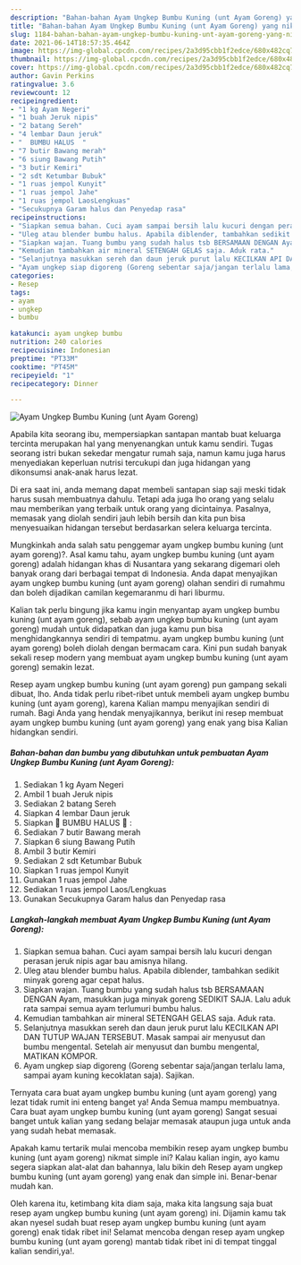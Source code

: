 ```yaml
---
description: "Bahan-bahan Ayam Ungkep Bumbu Kuning (unt Ayam Goreng) yang nikmat dan Mudah Dibuat"
title: "Bahan-bahan Ayam Ungkep Bumbu Kuning (unt Ayam Goreng) yang nikmat dan Mudah Dibuat"
slug: 1184-bahan-bahan-ayam-ungkep-bumbu-kuning-unt-ayam-goreng-yang-nikmat-dan-mudah-dibuat
date: 2021-06-14T18:57:35.464Z
image: https://img-global.cpcdn.com/recipes/2a3d95cbb1f2edce/680x482cq70/ayam-ungkep-bumbu-kuning-unt-ayam-goreng-foto-resep-utama.jpg
thumbnail: https://img-global.cpcdn.com/recipes/2a3d95cbb1f2edce/680x482cq70/ayam-ungkep-bumbu-kuning-unt-ayam-goreng-foto-resep-utama.jpg
cover: https://img-global.cpcdn.com/recipes/2a3d95cbb1f2edce/680x482cq70/ayam-ungkep-bumbu-kuning-unt-ayam-goreng-foto-resep-utama.jpg
author: Gavin Perkins
ratingvalue: 3.6
reviewcount: 12
recipeingredient:
- "1 kg Ayam Negeri"
- "1 buah Jeruk nipis"
- "2 batang Sereh"
- "4 lembar Daun jeruk"
- "  BUMBU HALUS  "
- "7 butir Bawang merah"
- "6 siung Bawang Putih"
- "3 butir Kemiri"
- "2 sdt Ketumbar Bubuk"
- "1 ruas jempol Kunyit"
- "1 ruas jempol Jahe"
- "1 ruas jempol LaosLengkuas"
- "Secukupnya Garam halus dan Penyedap rasa"
recipeinstructions:
- "Siapkan semua bahan. Cuci ayam sampai bersih lalu kucuri dengan perasan jeruk nipis agar bau amisnya hilang."
- "Uleg atau blender bumbu halus. Apabila diblender, tambahkan sedikit minyak goreng agar cepat halus."
- "Siapkan wajan. Tuang bumbu yang sudah halus tsb BERSAMAAN DENGAN Ayam, masukkan juga minyak goreng SEDIKIT SAJA. Lalu aduk rata sampai semua ayam terlumuri bumbu halus."
- "Kemudian tambahkan air mineral SETENGAH GELAS saja. Aduk rata."
- "Selanjutnya masukkan sereh dan daun jeruk purut lalu KECILKAN API DAN TUTUP WAJAN TERSEBUT. Masak sampai air menyusut dan bumbu mengental. Setelah air menyusut dan bumbu mengental, MATIKAN KOMPOR."
- "Ayam ungkep siap digoreng (Goreng sebentar saja/jangan terlalu lama, sampai ayam kuning kecoklatan saja). Sajikan."
categories:
- Resep
tags:
- ayam
- ungkep
- bumbu

katakunci: ayam ungkep bumbu 
nutrition: 240 calories
recipecuisine: Indonesian
preptime: "PT33M"
cooktime: "PT45M"
recipeyield: "1"
recipecategory: Dinner

---
```



![Ayam Ungkep Bumbu Kuning (unt Ayam Goreng)](https://img-global.cpcdn.com/recipes/2a3d95cbb1f2edce/680x482cq70/ayam-ungkep-bumbu-kuning-unt-ayam-goreng-foto-resep-utama.jpg)

Apabila kita seorang ibu, mempersiapkan santapan mantab buat keluarga tercinta merupakan hal yang menyenangkan untuk kamu sendiri. Tugas seorang istri bukan sekedar mengatur rumah saja, namun kamu juga harus menyediakan keperluan nutrisi tercukupi dan juga hidangan yang dikonsumsi anak-anak harus lezat.

Di era  saat ini, anda memang dapat membeli santapan siap saji meski tidak harus susah membuatnya dahulu. Tetapi ada juga lho orang yang selalu mau memberikan yang terbaik untuk orang yang dicintainya. Pasalnya, memasak yang diolah sendiri jauh lebih bersih dan kita pun bisa menyesuaikan hidangan tersebut berdasarkan selera keluarga tercinta. 



Mungkinkah anda salah satu penggemar ayam ungkep bumbu kuning (unt ayam goreng)?. Asal kamu tahu, ayam ungkep bumbu kuning (unt ayam goreng) adalah hidangan khas di Nusantara yang sekarang digemari oleh banyak orang dari berbagai tempat di Indonesia. Anda dapat menyajikan ayam ungkep bumbu kuning (unt ayam goreng) olahan sendiri di rumahmu dan boleh dijadikan camilan kegemaranmu di hari liburmu.

Kalian tak perlu bingung jika kamu ingin menyantap ayam ungkep bumbu kuning (unt ayam goreng), sebab ayam ungkep bumbu kuning (unt ayam goreng) mudah untuk didapatkan dan juga kamu pun bisa menghidangkannya sendiri di tempatmu. ayam ungkep bumbu kuning (unt ayam goreng) boleh diolah dengan bermacam cara. Kini pun sudah banyak sekali resep modern yang membuat ayam ungkep bumbu kuning (unt ayam goreng) semakin lezat.

Resep ayam ungkep bumbu kuning (unt ayam goreng) pun gampang sekali dibuat, lho. Anda tidak perlu ribet-ribet untuk membeli ayam ungkep bumbu kuning (unt ayam goreng), karena Kalian mampu menyajikan sendiri di rumah. Bagi Anda yang hendak menyajikannya, berikut ini resep membuat ayam ungkep bumbu kuning (unt ayam goreng) yang enak yang bisa Kalian hidangkan sendiri.

<!--inarticleads1-->

##### Bahan-bahan dan bumbu yang dibutuhkan untuk pembuatan Ayam Ungkep Bumbu Kuning (unt Ayam Goreng):

1. Sediakan 1 kg Ayam Negeri
1. Ambil 1 buah Jeruk nipis
1. Sediakan 2 batang Sereh
1. Siapkan 4 lembar Daun jeruk
1. Siapkan  🌿 BUMBU HALUS 🌿 :
1. Sediakan 7 butir Bawang merah
1. Siapkan 6 siung Bawang Putih
1. Ambil 3 butir Kemiri
1. Sediakan 2 sdt Ketumbar Bubuk
1. Siapkan 1 ruas jempol Kunyit
1. Gunakan 1 ruas jempol Jahe
1. Sediakan 1 ruas jempol Laos/Lengkuas
1. Gunakan Secukupnya Garam halus dan Penyedap rasa




<!--inarticleads2-->

##### Langkah-langkah membuat Ayam Ungkep Bumbu Kuning (unt Ayam Goreng):

1. Siapkan semua bahan. Cuci ayam sampai bersih lalu kucuri dengan perasan jeruk nipis agar bau amisnya hilang.
1. Uleg atau blender bumbu halus. Apabila diblender, tambahkan sedikit minyak goreng agar cepat halus.
1. Siapkan wajan. Tuang bumbu yang sudah halus tsb BERSAMAAN DENGAN Ayam, masukkan juga minyak goreng SEDIKIT SAJA. Lalu aduk rata sampai semua ayam terlumuri bumbu halus.
1. Kemudian tambahkan air mineral SETENGAH GELAS saja. Aduk rata.
1. Selanjutnya masukkan sereh dan daun jeruk purut lalu KECILKAN API DAN TUTUP WAJAN TERSEBUT. Masak sampai air menyusut dan bumbu mengental. Setelah air menyusut dan bumbu mengental, MATIKAN KOMPOR.
1. Ayam ungkep siap digoreng (Goreng sebentar saja/jangan terlalu lama, sampai ayam kuning kecoklatan saja). Sajikan.




Ternyata cara buat ayam ungkep bumbu kuning (unt ayam goreng) yang lezat tidak rumit ini enteng banget ya! Anda Semua mampu membuatnya. Cara buat ayam ungkep bumbu kuning (unt ayam goreng) Sangat sesuai banget untuk kalian yang sedang belajar memasak ataupun juga untuk anda yang sudah hebat memasak.

Apakah kamu tertarik mulai mencoba membikin resep ayam ungkep bumbu kuning (unt ayam goreng) nikmat simple ini? Kalau kalian ingin, ayo kamu segera siapkan alat-alat dan bahannya, lalu bikin deh Resep ayam ungkep bumbu kuning (unt ayam goreng) yang enak dan simple ini. Benar-benar mudah kan. 

Oleh karena itu, ketimbang kita diam saja, maka kita langsung saja buat resep ayam ungkep bumbu kuning (unt ayam goreng) ini. Dijamin kamu tak akan nyesel sudah buat resep ayam ungkep bumbu kuning (unt ayam goreng) enak tidak ribet ini! Selamat mencoba dengan resep ayam ungkep bumbu kuning (unt ayam goreng) mantab tidak ribet ini di tempat tinggal kalian sendiri,ya!.

